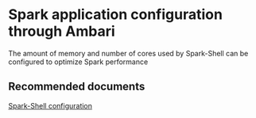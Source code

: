 <properties
    pageTitle="Spark-shell configuration"
    description="Spark-shell configuration"
    service="microsoft.hdinsight"
    resource="clusters"
    authors="bharathsreenivas"
    displayOrder="9"
    selfHelpType="resource"
    supportTopicIds="32511216"
    resourceTags=""
    productPesIds="15078"
    cloudEnvironments="public"
/>

# Spark application configuration through Ambari

The amount of memory and number of cores used by Spark-Shell can be configured to optimize Spark performance

## **Recommended documents**
[Spark-Shell configuration](https://hdinsight.github.io/spark/spark-shell-configuration.html)<br>
